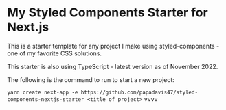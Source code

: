 # My Styled Components Starter for Next.js

This is a starter template for any project I make using styled-components - one of my favorite CSS
solutions.

This starter is also using TypeScript - latest version as of November 2022.

The following is the command to run to start a new project:

`yarn create next-app -e https://github.com/papadavis47/styled-components-nextjs-starter <title of project>`
  vvvv